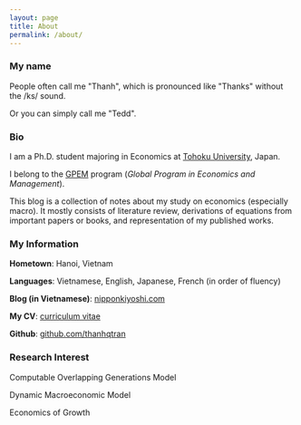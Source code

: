 ```yaml
---
layout: page
title: About
permalink: /about/
---
```


### My name

People often call me "Thanh", which is pronounced like "Thanks" without the /ks/ sound.

Or you can simply call me "Tedd".

### Bio


I am a Ph.D. student majoring in Economics at [Tohoku University](https://www.timeshighereducation.com/world-university-rankings/tohoku-university), Japan.

I belong to the [GPEM](https://www.econ.tohoku.ac.jp/english/page-gpem.html) program (*Global Program in Economics and Management*).

This blog is a collection of notes about my study on economics (especially macro). It mostly consists of literature review, derivations of equations from important papers or books, and representation of my published works.

### My Information

**Hometown**: Hanoi, Vietnam

**Languages**: Vietnamese, English, Japanese, French (in order of fluency)

**Blog (in Vietnamese)**: [nipponkiyoshi.com](https://nipponkiyoshi.com)

**My CV**: [curriculum vitae](https://github.com/thanhqtran/cv/blob/4e7dae1ac6cbd33f13b261b55e6445e7b873dea9/thanhqtran_cv.pdf)

**Github**: [github.com/thanhqtran](https://github.com/thanhqtran) 

### Research Interest

Computable Overlapping Generations Model

Dynamic Macroeconomic Model

Economics of Growth



